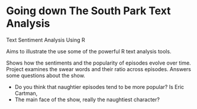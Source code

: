 # Going down The South Park Text Analysis
Text  Sentiment Analysis Using R

Aims to illustrate the use some of the powerful R text analysis tools.

Shows how the sentiments and the popularity of episodes evolve over time.
Project examines the swear words and their ratio across episodes. Answers some questions about the show. 
  - Do you think that naughtier episodes tend to be more popular? Is Eric Cartman, 
  - The main face of the show, really the naughtiest character? 
